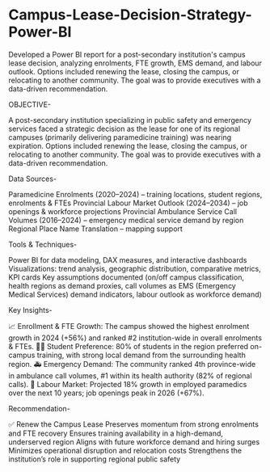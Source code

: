 # Campus-Lease-Decision-Strategy-Power-BI
Developed a Power BI report for a post-secondary institution's campus lease decision, analyzing enrolments, FTE growth, EMS demand, and labour outlook. Options included renewing the lease, closing the campus, or relocating to another community. The goal was to provide executives with a data-driven recommendation.

OBJECTIVE-

A post-secondary institution specializing in public safety and emergency services faced a strategic decision as the lease for one of its regional campuses (primarily delivering paramedicine training) was nearing expiration. Options included renewing the lease, closing the campus, or relocating to another community. The goal was to provide executives with a data-driven recommendation.


Data Sources-

Paramedicine Enrolments (2020–2024) – training locations, student regions, enrolments & FTEs
Provincial Labour Market Outlook (2024–2034) – job openings & workforce projections
Provincial Ambulance Service Call Volumes (2016–2024) – emergency medical service demand by region
Regional Place Name Translation – mapping support


Tools & Techniques-

Power BI for data modeling, DAX measures, and interactive dashboards
Visualizations: trend analysis, geographic distribution, comparative metrics, KPI cards
Key assumptions documented (on/off campus classification, health regions as demand proxies, call volumes as EMS (Emergency Medical Services) demand indicators, labour outlook as workforce demand)


Key Insights-

📈 Enrollment & FTE Growth: The campus showed the highest enrolment growth in 2024 (+56%) and ranked #2 institution-wide in overall enrolments & FTEs.
🧑‍🎓 Student Preference: 80% of students in the region preferred on-campus training, with strong local demand from the surrounding health region.
🚑 Emergency Demand: The community ranked 4th province-wide in ambulance call volumes, #1 within its health authority (82% of regional calls).
💼 Labour Market: Projected 18% growth in employed paramedics over the next 10 years; job openings peak in 2026 (+67%).


Recommendation-

✅ Renew the Campus Lease
Preserves momentum from strong enrolments and FTE recovery
Ensures training availability in a high-demand, underserved region
Aligns with future workforce demand and hiring surges
Minimizes operational disruption and relocation costs
Strengthens the institution’s role in supporting regional public safety
